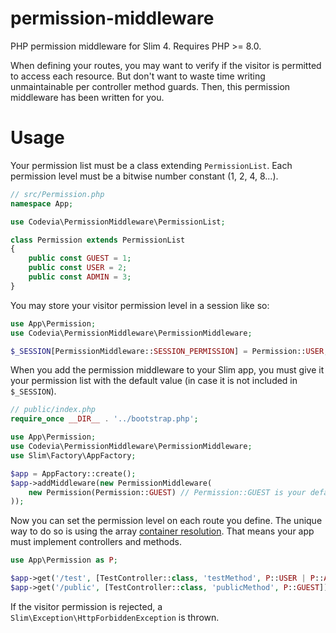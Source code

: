 # permission-middleware
 PHP permission middleware for Slim 4. Requires PHP >= 8.0.

 When defining your routes, you may want to verify if the visitor is permitted
 to access each resource. But don't want to waste time writing unmaintainable
 per controller method guards. Then, this permission middleware has been written
 for you.

# Usage

Your permission list must be a class extending `PermissionList`. Each permission
level must be a bitwise number constant (1, 2, 4, 8...).

```php
// src/Permission.php
namespace App;

use Codevia\PermissionMiddleware\PermissionList;

class Permission extends PermissionList
{
    public const GUEST = 1;
    public const USER = 2;
    public const ADMIN = 3;
}
```

You may store your visitor permission level in a session like so:

```php
use App\Permission;
use Codevia\PermissionMiddleware\PermissionMiddleware;

$_SESSION[PermissionMiddleware::SESSION_PERMISSION] = Permission::USER;
```

When you add the permission middleware to your Slim app, you must give it your
permission list with the default value (in case it is not included in `$_SESSION`).

```php
// public/index.php
require_once __DIR__ . '../bootstrap.php';

use App\Permission;
use Codevia\PermissionMiddleware\PermissionMiddleware;
use Slim\Factory\AppFactory;

$app = AppFactory::create();
$app->addMiddleware(new PermissionMiddleware(
    new Permission(Permission::GUEST) // Permission::GUEST is your default
));
```

Now you can set the permission level on each route you define. The unique way to
do so is using the array
[container resolution](https://www.slimframework.com/docs/v4/objects/routing.html#container-resolution).
That means your app must implement controllers and methods.

```php
use App\Permission as P;

$app->get('/test', [TestController::class, 'testMethod', P::USER | P::ADMIN]);
$app->get('/public', [TestController::class, 'publicMethod', P::GUEST]);
```

If the visitor permission is rejected, a `Slim\Exception\HttpForbiddenException`
is thrown.
